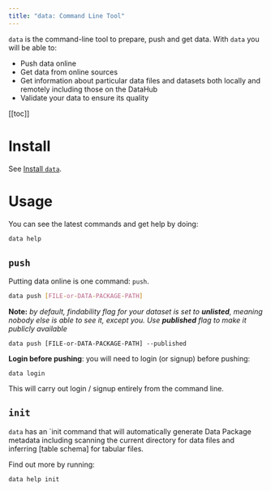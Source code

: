 ```yaml
---
title: "data: Command Line Tool"
---
```


`data` is the command-line tool to prepare, push and get data. With `data` you will be able to:

* Push data online
* Get data from online sources
* Get information about particular data files and datasets both locally and remotely including those on the DataHub
* Validate your data to ensure its quality

[[toc]]

# Install

See [Install `data`][install].

[install]: /docs/getting-started/installing-data

# Usage

You can see the latest commands and get help by doing:

```bash
data help
```

## `push`

Putting data online is one command: `push`.

```bash
data push [FILE-or-DATA-PACKAGE-PATH]
```

**Note:** *by default, findability flag for your dataset is set to **unlisted**, meaning nobody else is able to see it, except you. Use **published** flag to make it publicly available*

```
data push [FILE-or-DATA-PACKAGE-PATH] --published
```

**Login before pushing**: you will need to login (or signup) before pushing:

```
data login
```

This will carry out login / signup entirely from the command line.

## `init`

`data` has an `init command that will automatically generate Data Package metadata including scanning the current directory for data files and inferring [table schema] for tabular files.

Find out more by running:

```
data help init
```

